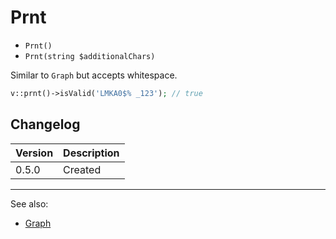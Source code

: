 # Prnt

- `Prnt()`
- `Prnt(string $additionalChars)`

Similar to `Graph` but accepts whitespace.

```php
v::prnt()->isValid('LMKA0$% _123'); // true
```

## Changelog

Version | Description
--------|-------------
  0.5.0 | Created

***
See also:

- [Graph](Graph.md)
